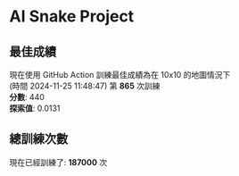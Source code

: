 
# AI Snake Project

## **最佳成績**
現在使用 GitHub Action 訓練最佳成績為在 10x10 的地圖情況下  
(時間 2024-11-25 11:48:47) 第 **865** 次訓練  
**分數**: 440  
**探索值**: 0.0131

## 總訓練次數
現在已經訓練了: **187000** 次
